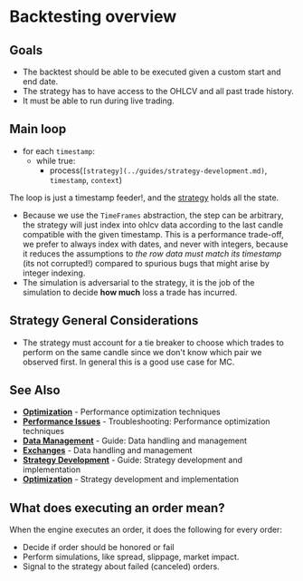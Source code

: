 <!--
category: "strategy-development"
difficulty: "advanced"
topics: [execution-modes, data-management, optimization, strategy-development, troubleshooting]
last_updated: "2025-10-04"
-->

# Backtesting overview

## Goals

- The backtest should be able to be executed given a custom start and end date.
- The strategy has to have access to the OHLCV and all past trade history.
- It must be able to run during live trading.

## Main loop

- for each `timestamp`:
  - while true:
    - process(`[strategy](../guides/strategy-development.md)`, `timestamp`, `context`)
    
The loop is just a timestamp feeder!, and the [strategy](../guides/strategy-development.md) holds all the state.

- Because we use the `TimeFrames` abstraction, the step can be arbitrary, the strategy will just index into ohlcv data according to the last candle compatible with the given timestamp. This is a performance trade-off, we prefer to always index with dates, and never with integers, because it reduces the assumptions to _the row data must match its timestamp_ (its not corrupted!) compared to spurious bugs that might arise by integer indexing.
- The simulation is adversarial to the strategy, it is the job of the simulation to decide __how much__ loss a trade has incurred.

## Strategy General Considerations

- The strategy must account for a  tie breaker to choose which trades to perform on the same candle since we don't know which pair we observed first. In general this is a good use case for MC.


## See Also

- **[Optimization](../optimization.md)** - Performance optimization techniques
- **[Performance Issues](../troubleshooting/performance-issues.md)** - Troubleshooting: Performance optimization techniques
- **[Data Management](../guides/data-management.md)** - Guide: Data handling and management
- **[Exchanges](../exchanges.md)** - Data handling and management
- **[Strategy Development](../guides/strategy-development.md)** - Guide: Strategy development and implementation
- **[Optimization](../optimization.md)** - Strategy development and implementation

## What does executing an order mean?
When the engine executes an order, it does the following for every order:
- Decide if order should be honored or fail
- Perform simulations, like spread, slippage, market impact.
- Signal to the strategy about failed (canceled) orders.
